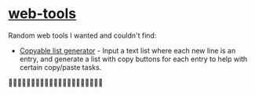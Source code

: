 # [web-tools](https://matsyir.github.io/web-tools/)
Random web tools I wanted and couldn't find:

- [Copyable list generator](https://matsyir.github.io/web-tools/copyable-list-generator/) - Input a text list where each new line is an entry, and generate a list with copy buttons for each entry to help with certain copy/paste tasks.


🤔🤔🤔🤔🤔🤔🤔🤔🤔🤔🤔🤔🤔🤔🤔🤔🤔🤔🤔🤔🤔

